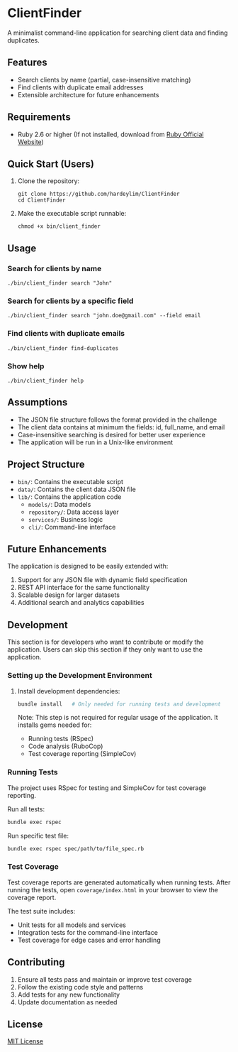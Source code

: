 # ClientFinder

A minimalist command-line application for searching client data and finding duplicates.

## Features

- Search clients by name (partial, case-insensitive matching)
- Find clients with duplicate email addresses
- Extensible architecture for future enhancements

## Requirements

- Ruby 2.6 or higher (If not installed, download from [Ruby Official Website](https://www.ruby-lang.org/en/downloads/))

## Quick Start (Users)

1. Clone the repository:
   ```
   git clone https://github.com/hardeylim/ClientFinder
   cd ClientFinder
   ```

2. Make the executable script runnable:
   ```
   chmod +x bin/client_finder
   ```

## Usage

### Search for clients by name

```
./bin/client_finder search "John"
```

### Search for clients by a specific field

```
./bin/client_finder search "john.doe@gmail.com" --field email
```

### Find clients with duplicate emails

```
./bin/client_finder find-duplicates
```

### Show help

```
./bin/client_finder help
```

## Assumptions

- The JSON file structure follows the format provided in the challenge
- The client data contains at minimum the fields: id, full_name, and email
- Case-insensitive searching is desired for better user experience
- The application will be run in a Unix-like environment

## Project Structure

- `bin/`: Contains the executable script
- `data/`: Contains the client data JSON file
- `lib/`: Contains the application code
  - `models/`: Data models
  - `repository/`: Data access layer
  - `services/`: Business logic
  - `cli/`: Command-line interface

## Future Enhancements

The application is designed to be easily extended with:

1. Support for any JSON file with dynamic field specification
2. REST API interface for the same functionality
3. Scalable design for larger datasets
4. Additional search and analytics capabilities

## Development

This section is for developers who want to contribute or modify the application. Users can skip this section if they only want to use the application.

### Setting up the Development Environment

1. Install development dependencies:
   ```bash
   bundle install   # Only needed for running tests and development
   ```

   Note: This step is not required for regular usage of the application. It installs gems needed for:
   - Running tests (RSpec)
   - Code analysis (RuboCop)
   - Test coverage reporting (SimpleCov)

### Running Tests

The project uses RSpec for testing and SimpleCov for test coverage reporting.

Run all tests:
```bash
bundle exec rspec
```

Run specific test file:
```bash
bundle exec rspec spec/path/to/file_spec.rb
```

### Test Coverage

Test coverage reports are generated automatically when running tests. After running the tests, open `coverage/index.html` in your browser to view the coverage report.

The test suite includes:
- Unit tests for all models and services
- Integration tests for the command-line interface
- Test coverage for edge cases and error handling

## Contributing

1. Ensure all tests pass and maintain or improve test coverage
2. Follow the existing code style and patterns
3. Add tests for any new functionality
4. Update documentation as needed

## License

[MIT License](LICENSE)
